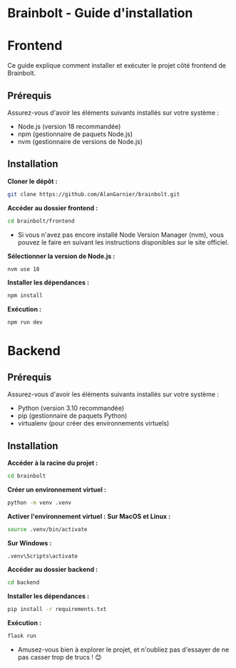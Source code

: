 # Brainbolt - Guide d'installation

# Frontend

Ce guide explique comment installer et exécuter le projet côté frontend de Brainbolt.

## Prérequis

Assurez-vous d'avoir les éléments suivants installés sur votre système :

- Node.js (version 18 recommandée)
- npm (gestionnaire de paquets Node.js)
- nvm (gestionnaire de versions de Node.js)

## Installation

**Cloner le dépôt :**

```bash
git clone https://github.com/AlanGarnier/brainbolt.git
```

**Accéder au dossier frontend :**

```bash
cd brainbolt/frontend
```

- Si vous n'avez pas encore installé Node Version Manager (nvm), vous pouvez le faire en suivant les instructions disponibles sur le site officiel.

**Sélectionner la version de Node.js :**

```bash
nvm use 18
```

**Installer les dépendances :**

```bash
npm install
```

**Exécution :**

```bash
npm run dev
```

# Backend

## Prérequis

Assurez-vous d'avoir les éléments suivants installés sur votre système :

- Python (version 3.10 recommandée)
- pip (gestionnaire de paquets Python)
- virtualenv (pour créer des environnements virtuels)

## Installation

**Accéder à la racine du projet :**

```bash
cd brainbolt
```

**Créer un environnement virtuel :**

```bash
python -m venv .venv
```

**Activer l'environnement virtuel :**
**Sur MacOS et Linux :**

```bash
source .venv/bin/activate
```

**Sur Windows :**

```bash
.venv\Scripts\activate
```

**Accéder au dossier backend :**

```bash
cd backend
```

**Installer les dépendances :**

```bash
pip install -r requirements.txt
```

**Exécution :**

```bash
flask run
```

- Amusez-vous bien à explorer le projet, et n'oubliez pas d'essayer de ne pas casser trop de trucs ! 😊
